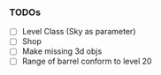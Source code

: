 ﻿### TODOs

- [ ] Level Class (Sky as parameter)
- [ ] Shop
- [ ] Make missing 3d objs
- [ ] Range of barrel conform to level 20